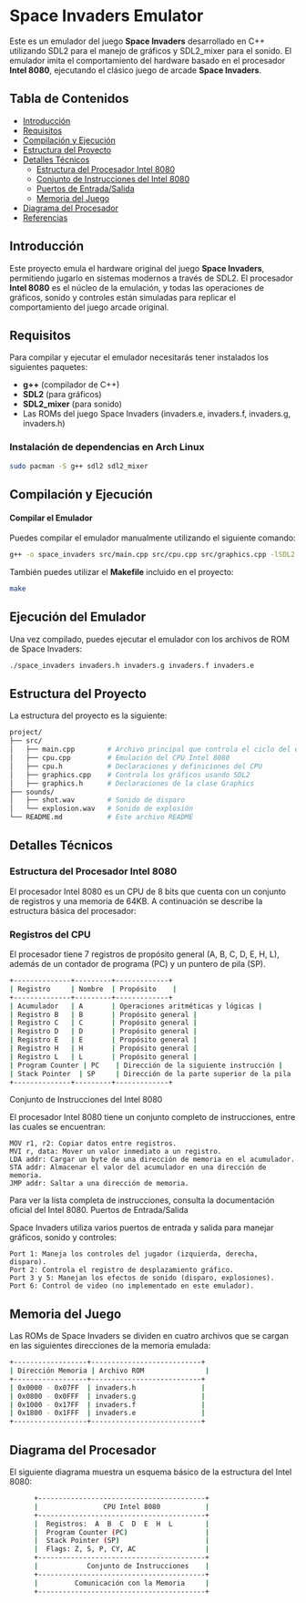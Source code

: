 # Space Invaders Emulator

Este es un emulador del juego **Space Invaders** desarrollado en C++ utilizando SDL2 para el manejo de gráficos y SDL2_mixer para el sonido. El emulador imita el comportamiento del hardware basado en el procesador **Intel 8080**, ejecutando el clásico juego de arcade **Space Invaders**.

## Tabla de Contenidos

- [Introducción](#introducción)
- [Requisitos](#requisitos)
- [Compilación y Ejecución](#compilación-y-ejecución)
- [Estructura del Proyecto](#estructura-del-proyecto)
- [Detalles Técnicos](#detalles-técnicos)
  - [Estructura del Procesador Intel 8080](#estructura-del-procesador-intel-8080)
  - [Conjunto de Instrucciones del Intel 8080](#conjunto-de-instrucciones-del-intel-8080)
  - [Puertos de Entrada/Salida](#puertos-de-entrada-salida)
  - [Memoria del Juego](#memoria-del-juego)
- [Diagrama del Procesador](#diagrama-del-procesador)
- [Referencias](#referencias)

## Introducción

Este proyecto emula el hardware original del juego **Space Invaders**, permitiendo jugarlo en sistemas modernos a través de SDL2. El procesador **Intel 8080** es el núcleo de la emulación, y todas las operaciones de gráficos, sonido y controles están simuladas para replicar el comportamiento del juego arcade original.

## Requisitos

Para compilar y ejecutar el emulador necesitarás tener instalados los siguientes paquetes:

- **g++** (compilador de C++)
- **SDL2** (para gráficos)
- **SDL2_mixer** (para sonido)
- Las ROMs del juego Space Invaders (invaders.e, invaders.f, invaders.g, invaders.h)

### Instalación de dependencias en Arch Linux

```bash
sudo pacman -S g++ sdl2 sdl2_mixer
```

## Compilación y Ejecución
#### Compilar el Emulador

Puedes compilar el emulador manualmente utilizando el siguiente comando:
```bash
g++ -o space_invaders src/main.cpp src/cpu.cpp src/graphics.cpp -lSDL2 -lSDL2_mixer
```

También puedes utilizar el **Makefile** incluido en el proyecto:
```bash
make
```

## Ejecución del Emulador

Una vez compilado, puedes ejecutar el emulador con los archivos de ROM de Space Invaders:

```bash
./space_invaders invaders.h invaders.g invaders.f invaders.e
```

## Estructura del Proyecto

La estructura del proyecto es la siguiente:

```bash
project/
├── src/
│   ├── main.cpp        # Archivo principal que controla el ciclo del emulador
│   ├── cpu.cpp         # Emulación del CPU Intel 8080
│   ├── cpu.h           # Declaraciones y definiciones del CPU
│   ├── graphics.cpp    # Controla los gráficos usando SDL2
│   ├── graphics.h      # Declaraciones de la clase Graphics
├── sounds/
│   ├── shot.wav        # Sonido de disparo
│   └── explosion.wav   # Sonido de explosión
└── README.md           # Este archivo README
```

## Detalles Técnicos
### Estructura del Procesador Intel 8080

El procesador Intel 8080 es un CPU de 8 bits que cuenta con un conjunto de registros y una memoria de 64KB. A continuación se describe la estructura básica del procesador:

### Registros del CPU

El procesador tiene 7 registros de propósito general (A, B, C, D, E, H, L), además de un contador de programa (PC) y un puntero de pila (SP).

```bash
+--------------+---------+-------------+
| Registro     | Nombre  | Propósito    |
+--------------+---------+-------------+
| Acumulador   | A       | Operaciones aritméticas y lógicas |
| Registro B   | B       | Propósito general |
| Registro C   | C       | Propósito general |
| Registro D   | D       | Propósito general |
| Registro E   | E       | Propósito general |
| Registro H   | H       | Propósito general |
| Registro L   | L       | Propósito general |
| Program Counter | PC    | Dirección de la siguiente instrucción |
| Stack Pointer  | SP     | Dirección de la parte superior de la pila |
+--------------+---------+-------------+
```

Conjunto de Instrucciones del Intel 8080

El procesador Intel 8080 tiene un conjunto completo de instrucciones, entre las cuales se encuentran:

    MOV r1, r2: Copiar datos entre registros.
    MVI r, data: Mover un valor inmediato a un registro.
    LDA addr: Cargar un byte de una dirección de memoria en el acumulador.
    STA addr: Almacenar el valor del acumulador en una dirección de memoria.
    JMP addr: Saltar a una dirección de memoria.

Para ver la lista completa de instrucciones, consulta la documentación oficial del Intel 8080.
Puertos de Entrada/Salida

Space Invaders utiliza varios puertos de entrada y salida para manejar gráficos, sonido y controles:

    Port 1: Maneja los controles del jugador (izquierda, derecha, disparo).
    Port 2: Controla el registro de desplazamiento gráfico.
    Port 3 y 5: Manejan los efectos de sonido (disparo, explosiones).
    Port 6: Control de video (no implementado en este emulador).

## Memoria del Juego

Las ROMs de Space Invaders se dividen en cuatro archivos que se cargan en las siguientes direcciones de la memoria emulada:

```bash
+------------------+---------------------------+
| Dirección Memoria | Archivo ROM               |
+------------------+---------------------------+
| 0x0000 - 0x07FF  | invaders.h                |
| 0x0800 - 0x0FFF  | invaders.g                |
| 0x1000 - 0x17FF  | invaders.f                |
| 0x1800 - 0x1FFF  | invaders.e                |
+------------------+---------------------------+
```

## Diagrama del Procesador

El siguiente diagrama muestra un esquema básico de la estructura del Intel 8080:

```bash
      +-----------------------------------------+
      |                CPU Intel 8080           |
      +-----------------------------------------+
      |  Registros:  A  B  C  D  E  H  L        |
      |  Program Counter (PC)                   |
      |  Stack Pointer (SP)                     |
      |  Flags: Z, S, P, CY, AC                 |
      +-----------------------------------------+
      |            Conjunto de Instrucciones    |
      +-----------------------------------------+
      |         Comunicación con la Memoria     |
      +-----------------------------------------+
```
